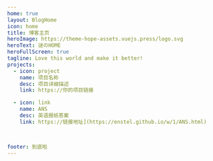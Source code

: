 ```yaml
---
home: true
layout: BlogHome
icon: home
title: 博客主页
heroImage: https://theme-hope-assets.vuejs.press/logo.svg
heroText: 谜のHOME
heroFullScreen: true
tagline: Love this world and make it better!
projects:
  - icon: project
    name: 项目名称
    desc: 项目详细描述
    link: https://你的项目链接

  - icon: link
    name: ANS
    desc: 英语报纸答案
    link: https://链接地址](https://enstel.github.io/w/1/ANS.html)

  

footer: 到底啦
---
```

<!--
这是一个博客主页的案例。

要使用此布局，你应该在页面前端设置 `layout: BlogHome` 和 `home: true`。

相关配置文档请见 [博客主页](https://theme-hope.vuejs.press/zh/guide/blog/home.html)。-->
